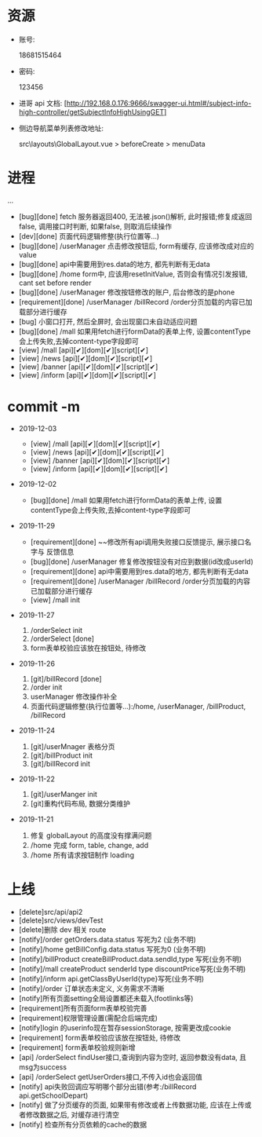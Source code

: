 # 资源
- 账号:

  18681515464

- 密码:

  123456

- 进哥 api 文档:
  [http://192.168.0.176:9666/swagger-ui.html#/subject-info-high-controller/getSubjectInfoHighUsingGET]

- 侧边导航菜单列表修改地址:

  src\layouts\GlobalLayout.vue > beforeCreate > menuData

# 进程
  ...
  - [bug][done] fetch 服务器返回400, 无法被.json()解析, 此时报错;修复成返回false, 调用接口时判断, 如果false, 则取消后续操作
  - [dev][done] 页面代码逻辑修整(执行位置等...)
  - [bug][done] /userManager 点击修改按钮后, form有缓存, 应该修改成对应的value
  - [bug][done] api中需要用到res.data的地方, 都先判断有无data
  - [bug][done] /home form中, 应该用resetInitValue, 否则会有情况引发报错, cant set before render
  - [bug][done] /userManager 修改按钮修改的账户, 后台修改的是phone
  - [requirement][done] /userManager /billRecord /order分页加载的内容已加载部分进行缓存
  - [bug] 小窗口打开, 然后全屏时, 会出现窗口未自动适应问题
  - [bug][done] /mall 如果用fetch进行formData的表单上传, 设置contentType会上传失败,去掉content-type字段即可
  - [view] /mall [api][✔][dom][✔][script][✔]
  - [view] /news [api][✔][dom][✔][script][✔]
  - [view] /banner [api][✔][dom][✔][script][✔]
  - [view] /inform [api][✔][dom][✔][script][✔]
# commit -m

- 2019-12-03

  - [view] /mall [api][✔][dom][✔][script][✔]
  - [view] /news [api][✔][dom][✔][script][✔]
  - [view] /banner [api][✔][dom][✔][script][✔]
  - [view] /inform [api][✔][dom][✔][script][✔]

- 2019-12-02 

  - [bug][done] /mall 如果用fetch进行formData的表单上传, 设置contentType会上传失败,去掉content-type字段即可

- 2019-11-29 

  - [requirement][done] ~~修改所有api调用失败接口反馈提示, 展示接口名字与 反馈信息
  - [bug][done] /userManager 修复修改按钮没有对应到数据(id改成userId)
  - [requirement][done] api中需要用到res.data的地方, 都先判断有无data
  - [requirement][done] /userManager /billRecord /order分页加载的内容已加载部分进行缓存
  - [view] /mall init

- 2019-11-27

  1. /orderSelect init
  2. /orderSelect [done]
  3. form表单校验应该放在按钮处, 待修改

- 2019-11-26 

  1. [git]/billRecord [done]
  2. /order init
  3. userManager 修改操作补全
  4. 页面代码逻辑修整(执行位置等...):/home, /userManager, /billProduct, /billRecord

- 2019-11-24 

  1. [git]/userMnager 表格分页 
  2. [git]/billProduct init
  3. [git]/billRecord init

- 2019-11-22 
  1. [git]/userManger init
  2. [git]重构代码布局, 数据分类维护

- 2019-11-21 

  1. 修复 globalLayout 的高度没有撑满问题
  2. /home 完成 form, table, change, add
  3. /home 所有请求按钮制作 loading

# 上线

- [delete]src/api/api2
- [delete]src/views/devTest
- [delete]删除 dev 相关 route
- [notify]/order getOrders.data.status 写死为2 (业务不明)
- [notify]/home getBillConfig.data.status 写死为0 (业务不明)
- [notify]/billProduct createBillProduct.data.sendId,type 写死(业务不明)
- [notify]/mall createProduct senderId type discountPrice写死(业务不明)
- [notify]/inform  api.getClassByUserId{type}写死(业务不明)
- [notify]/order 订单状态未定义, 义务需求不清晰
- [notify]所有页面setting全局设置都还未载入(footlinks等)
- [requirement]所有页面form表单校验完善
- [requirement]权限管理设置(需配合后端完成)
- [notify]login 的userinfo现在暂存sessionStorage, 按需更改成cookie
- [requirement] form表单校验应该放在按钮处, 待修改
- [requirement] form表单校验规则新增
- [api] /orderSelect findUser接口,查询到内容为空时, 返回参数没有data, 且msg为success
- [api] /orderSelect getUserOrders接口,不传入id也会返回值
- [notify] api失败回调应写明哪个部分出错(参考:/billRecord api.getSchoolDepart)
- [notify] 做了分页缓存的页面, 如果带有修改或者上传数据功能, 应该在上传或者修改数据之后, 对缓存进行清空
- [notify] 检查所有分页依赖的cache的数据